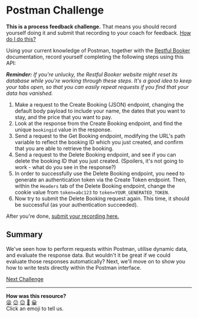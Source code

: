 # Postman Challenge

**This is a process feedback challenge.** That means you should record yourself
doing it and submit that recording to your coach for feedback. [How do I do
this?](https://github.com/makersacademy/golden-square-in-python/blob/main/pills/process_feedback_challenges.md)

Using your current knowledge of Postman, together with the 
[Restful Booker](https://restful-booker.herokuapp.com/) documentation, record 
yourself completing the following steps using this API:

_**Reminder:** If you're unlucky, the Restful Booker website might reset its 
database while you're working through these steps. It's a good idea to keep your
tabs open, so that you can easily repeat requests if you find that your data has 
vanished._

1. Make a request to the Create Booking (JSON) endpoint, changing the default 
body payload to include your name, the dates that you want to stay, and the 
price that you want to pay.
2. Look at the response from the Create Booking endpoint, and find the unique
`bookingid` value in the response.
3. Send a request to the Get Booking endpoint, modifying the URL's path variable 
to reflect the booking ID which you just created, and confirm that you 
are able to retrieve the booking.
4. Send a request to the Delete Booking endpoint, and see if you can delete the 
booking ID that you just created. (Spoilers, it's not going to work - what do 
you see in the response?)
5. In order to successfully use the Delete Booking endpoint, you need to 
generate an authentication token via the Create Token endpoint. Then, within 
the `Headers` tab of the Delete Booking endpoint, change the cookie value from 
`token=abc123` to `token=YOUR_GENERATED_TOKEN`.
6. Now try to submit the Delete Booking request again. This time, it should be 
successful (as your authentication succeeded).

After you're done, [submit your recording here.](https://airtable.com/shrNFgNkPWr3d63Db?prefill_Item=et_as04)

## Summary

We've seen how to perform requests within Postman, utilise dynamic data, and 
evaluate the response data. But wouldn't it be great if we could evaluate those 
responses automatically? Next, we'll move on to show you how to write tests 
directly within the Postman interface.

[Next Challenge](09_automated_api_checks_with_postman.md)

<!-- BEGIN GENERATED SECTION DO NOT EDIT -->

---

**How was this resource?**  
[😫](https://airtable.com/shrUJ3t7KLMqVRFKR?prefill_Repository=makersacademy%2Fextending-testing&prefill_File=phase5%2F08_postman_challenge.md&prefill_Sentiment=😫) [😕](https://airtable.com/shrUJ3t7KLMqVRFKR?prefill_Repository=makersacademy%2Fextending-testing&prefill_File=phase5%2F08_postman_challenge.md&prefill_Sentiment=😕) [😐](https://airtable.com/shrUJ3t7KLMqVRFKR?prefill_Repository=makersacademy%2Fextending-testing&prefill_File=phase5%2F08_postman_challenge.md&prefill_Sentiment=😐) [🙂](https://airtable.com/shrUJ3t7KLMqVRFKR?prefill_Repository=makersacademy%2Fextending-testing&prefill_File=phase5%2F08_postman_challenge.md&prefill_Sentiment=🙂) [😀](https://airtable.com/shrUJ3t7KLMqVRFKR?prefill_Repository=makersacademy%2Fextending-testing&prefill_File=phase5%2F08_postman_challenge.md&prefill_Sentiment=😀)  
Click an emoji to tell us.

<!-- END GENERATED SECTION DO NOT EDIT -->
